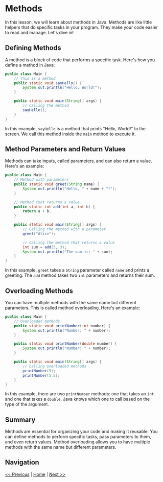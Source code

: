 # Methods

In this lesson, we will learn about methods in Java. Methods are like little helpers that do specific tasks in your program. They make your code easier to read and manage. Let's dive in!

## Defining Methods

A method is a block of code that performs a specific task. Here's how you define a method in Java:

```java
public class Main {
    // This is a method
    public static void sayHello() {
        System.out.println("Hello, World!");
    }

    public static void main(String[] args) {
        // Calling the method
        sayHello();
    }
}
```

In this example, `sayHello` is a method that prints "Hello, World!" to the screen. We call this method inside the `main` method to execute it.

## Method Parameters and Return Values

Methods can take inputs, called parameters, and can also return a value. Here's an example:

```java
public class Main {
    // Method with parameters
    public static void greet(String name) {
        System.out.println("Hello, " + name + "!");
    }

    // Method that returns a value
    public static int add(int a, int b) {
        return a + b;
    }

    public static void main(String[] args) {
        // Calling the method with a parameter
        greet("Alice");

        // Calling the method that returns a value
        int sum = add(5, 3);
        System.out.println("The sum is: " + sum);
    }
}
```

In this example, `greet` takes a `String` parameter called `name` and prints a greeting. The `add` method takes two `int` parameters and returns their sum.

## Overloading Methods

You can have multiple methods with the same name but different parameters. This is called method overloading. Here's an example:

```java
public class Main {
    // Overloaded methods
    public static void printNumber(int number) {
        System.out.println("Number: " + number);
    }

    public static void printNumber(double number) {
        System.out.println("Number: " + number);
    }

    public static void main(String[] args) {
        // Calling overloaded methods
        printNumber(5);
        printNumber(5.5);
    }
}
```

In this example, there are two `printNumber` methods: one that takes an `int` and one that takes a `double`. Java knows which one to call based on the type of the argument.

## Summary

Methods are essential for organizing your code and making it reusable. You can define methods to perform specific tasks, pass parameters to them, and even return values. Method overloading allows you to have multiple methods with the same name but different parameters.

## Navigation

[<< Previous](4.md) | [Home](README.md) | [Next >>](6.md)
